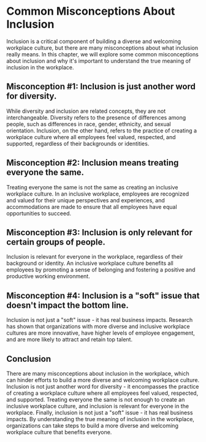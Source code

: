 Common Misconceptions About Inclusion
==============================================================

Inclusion is a critical component of building a diverse and welcoming workplace culture, but there are many misconceptions about what inclusion really means. In this chapter, we will explore some common misconceptions about inclusion and why it's important to understand the true meaning of inclusion in the workplace.

Misconception #1: Inclusion is just another word for diversity.
---------------------------------------------------------------

While diversity and inclusion are related concepts, they are not interchangeable. Diversity refers to the presence of differences among people, such as differences in race, gender, ethnicity, and sexual orientation. Inclusion, on the other hand, refers to the practice of creating a workplace culture where all employees feel valued, respected, and supported, regardless of their backgrounds or identities.

Misconception #2: Inclusion means treating everyone the same.
-------------------------------------------------------------

Treating everyone the same is not the same as creating an inclusive workplace culture. In an inclusive workplace, employees are recognized and valued for their unique perspectives and experiences, and accommodations are made to ensure that all employees have equal opportunities to succeed.

Misconception #3: Inclusion is only relevant for certain groups of people.
--------------------------------------------------------------------------

Inclusion is relevant for everyone in the workplace, regardless of their background or identity. An inclusive workplace culture benefits all employees by promoting a sense of belonging and fostering a positive and productive working environment.

Misconception #4: Inclusion is a "soft" issue that doesn't impact the bottom line.
----------------------------------------------------------------------------------

Inclusion is not just a "soft" issue - it has real business impacts. Research has shown that organizations with more diverse and inclusive workplace cultures are more innovative, have higher levels of employee engagement, and are more likely to attract and retain top talent.

Conclusion
----------

There are many misconceptions about inclusion in the workplace, which can hinder efforts to build a more diverse and welcoming workplace culture. Inclusion is not just another word for diversity - it encompasses the practice of creating a workplace culture where all employees feel valued, respected, and supported. Treating everyone the same is not enough to create an inclusive workplace culture, and inclusion is relevant for everyone in the workplace. Finally, inclusion is not just a "soft" issue - it has real business impacts. By understanding the true meaning of inclusion in the workplace, organizations can take steps to build a more diverse and welcoming workplace culture that benefits everyone.
